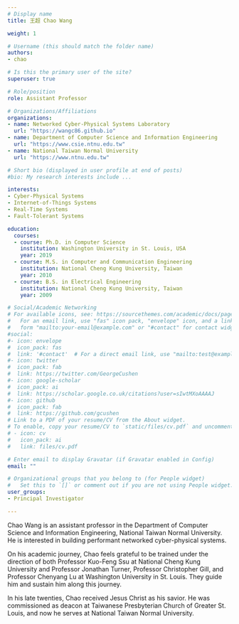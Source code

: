 ```yaml
---
# Display name
title: 王超 Chao Wang 

weight: 1

# Username (this should match the folder name)
authors:
- chao

# Is this the primary user of the site?
superuser: true

# Role/position
role: Assistant Professor

# Organizations/Affiliations
organizations:
- name: Networked Cyber-Physical Systems Laboratory 
  url: "https://wangc86.github.io"
- name: Department of Computer Science and Information Engineering 
  url: "https://www.csie.ntnu.edu.tw"
- name: National Taiwan Normal University
  url: "https://www.ntnu.edu.tw"

# Short bio (displayed in user profile at end of posts)
#bio: My research interests include ...

interests:
- Cyber-Physical Systems
- Internet-of-Things Systems
- Real-Time Systems
- Fault-Tolerant Systems

education:
  courses:
  - course: Ph.D. in Computer Science
    institution: Washington University in St. Louis, USA
    year: 2019
  - course: M.S. in Computer and Communication Engineering
    institution: National Cheng Kung University, Taiwan
    year: 2010
  - course: B.S. in Electrical Engineering
    institution: National Cheng Kung University, Taiwan
    year: 2009

# Social/Academic Networking
# For available icons, see: https://sourcethemes.com/academic/docs/page-builder/#icons
#   For an email link, use "fas" icon pack, "envelope" icon, and a link in the
#   form "mailto:your-email@example.com" or "#contact" for contact widget.
#social:
#- icon: envelope
#  icon_pack: fas
#  link: '#contact'  # For a direct email link, use "mailto:test@example.org".
#- icon: twitter
#  icon_pack: fab
#  link: https://twitter.com/GeorgeCushen
#- icon: google-scholar
#  icon_pack: ai
#  link: https://scholar.google.co.uk/citations?user=sIwtMXoAAAAJ
#- icon: github
#  icon_pack: fab
#  link: https://github.com/gcushen
# Link to a PDF of your resume/CV from the About widget.
# To enable, copy your resume/CV to `static/files/cv.pdf` and uncomment the lines below.
# - icon: cv
#   icon_pack: ai
#   link: files/cv.pdf

# Enter email to display Gravatar (if Gravatar enabled in Config)
email: ""

# Organizational groups that you belong to (for People widget)
#   Set this to `[]` or comment out if you are not using People widget.
user_groups:
- Principal Investigator

---
```


Chao Wang is an assistant professor in the Department of Computer Science and Information Engineering, National Taiwan Normal University. He is interested in building performant networked cyber-physical systems.

On his academic journey, Chao feels grateful to be trained under the direction of both Professor Kuo-Feng Ssu at National Cheng Kung University and Professor Jonathan Turner, Professor Christopher Gill, and Professor Chenyang Lu at Washington University in St. Louis. They guide him and sustain him along this journey.

In his late twenties, Chao received Jesus Christ as his savior. He was commissioned as deacon at Taiwanese Presbyterian Church of Greater St. Louis, and now he serves at National Taiwan Normal University.

